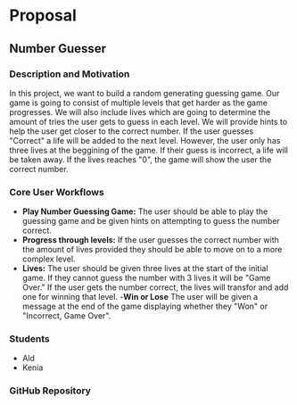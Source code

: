 # Proposal 
## Number Guesser 
### Description and Motivation
In this project, we want to build a random generating guessing game. Our game is going to consist of multiple levels that get harder as the game progresses. We will also include lives which are going to determine the amount of tries the user gets to guess in each level. We will provide hints to help the user get closer to the correct number. If the user guesses "Correct" a life will be added to the next level. However, the user only has three lives at the beggining of the game. If their guess is incorrect, a life will be taken away. If the lives reaches "0", the game will show the user the correct number. 

### Core User Workflows
- **Play Number Guessing Game:** The user should be able to play the guessing game and be given hints on attempting to guess the number correct. 
- **Progress through levels:** If the user guesses the correct number with the amount of lives provided they should be able to move on to a more complex level. 
- **Lives:** The user should be given three lives at the start of the initial game. If they cannot guess the number with 3 lives it will be "Game Over." If the user gets the number correct, the lives will transfor and add one for winning that level. 
-**Win or Lose** The user will be given a message at the end of the game displaying whether they "Won" or "Incorrect, Game Over".

### Students
- Ald
- Kenia

### GitHub Repository
